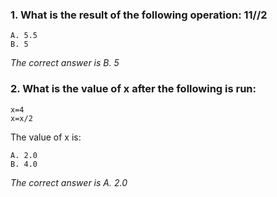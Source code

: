 ### 1. What is the result of the following operation:  11//2
    A. 5.5
    B. 5

_The correct answer is B. 5_
### 2. What is the value of x after the following is run:
    x=4
    x=x/2 

The value of x is:

    A. 2.0
    B. 4.0

_The correct answer is A. 2.0_
